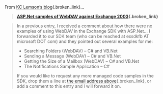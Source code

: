 From [KC Lemson&#8217;s blog](http://blogs.msdn.com/kclemson){.broken_link}&#8230;

> **[ASP.Net samples of WebDAV against Exchange 2003](http://blogs.msdn.com/kclemson/archive/2004/01/23/62247.aspx){.broken_link}**
  
> In a previous entry, I received a comment about how there were no examples of using WebDAV in the Exchange SDK with ASP.Net&#8230; I forwarded it to our SDK team (who can be reached at exsdkfb AT microsoft DOT com) and they pointed out several examples for me:
> 
>   * Searching Folders (WebDAV) &#8211; C# and VB.Net
>   * Sending a Message (WebDAV) &#8211; C# and VB.Net
>   * Getting the Size of a Mailbox (WebDAV) &#8211; C# and VB.Net
>   * The Notifications Sample Application &#8211; C#
> 
> If you would like to request any more managed code samples in the SDK, drop them a line at [the email address above](http://blogs.msdn.com/kclemson/contact.aspx){.broken_link}, or add a comment to this entry and I will forward it on.